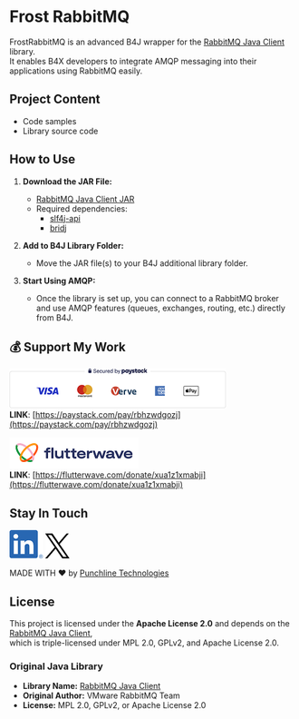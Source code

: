 # Frost RabbitMQ

FrostRabbitMQ is an advanced B4J wrapper for the [RabbitMQ Java Client](https://github.com/rabbitmq/rabbitmq-java-client) library.  
It enables B4X developers to integrate AMQP messaging into their applications using RabbitMQ easily.

## Project Content
- Code samples
- Library source code

## How to Use

1. **Download the JAR File:**
   - [RabbitMQ Java Client JAR](https://repo1.maven.org/maven2/com/rabbitmq/amqp-client/5.26.0/amqp-client-5.26.0.jar)
   - Required dependencies:
     - [slf4j-api](https://repo1.maven.org/maven2/org/slf4j/slf4j-api/2.0.17/slf4j-api-2.0.17.jar)
     - [bridj](https://repo1.maven.org/maven2/com/nativelibs4java/bridj/0.7.0/bridj-0.7.0.jar)

2. **Add to B4J Library Folder:**
   - Move the JAR file(s) to your B4J additional library folder.

3. **Start Using AMQP:**
   - Once the library is set up, you can connect to a RabbitMQ broker and use AMQP features (queues, exchanges, routing, etc.) directly from B4J.

## 💰 Support My Work

[![Paystack](https://raw.githubusercontent.com/frostcodes/repo-images/main/paystack-channels.png)](https://paystack.com/pay/rbhzwdgozj)  
**LINK**: [https://paystack.com/pay/rbhzwdgozj](https://paystack.com/pay/rbhzwdgozj)

[![Flutterwave](https://github.com/frostcodes/repo-images/blob/main/flutterwave.png?raw=true)](https://flutterwave.com/donate/xua1z1xmabji)  
**LINK**: [https://flutterwave.com/donate/xua1z1xmabji](https://flutterwave.com/donate/xua1z1xmabji)

## Stay In Touch

[![LinkedIn](https://github.com/frostcodes/repo-images/blob/main/linkedin-box.png?raw=true)](https://www.linkedin.com/in/seyi-aderinkomi-923b75145/) [![Twitter](https://github.com/frostcodes/repo-images/blob/main/x-logo-black.png?raw=true)](https://twitter.com/iamfrostcodes)

MADE WITH ❤ by [Punchline Technologies](http://punchlinetech.com/)

## License

This project is licensed under the **Apache License 2.0** and depends on the [RabbitMQ Java Client](https://github.com/rabbitmq/rabbitmq-java-client),  
which is triple-licensed under MPL 2.0, GPLv2, and Apache License 2.0.

### Original Java Library

- **Library Name:** [RabbitMQ Java Client](https://github.com/rabbitmq/rabbitmq-java-client)  
- **Original Author:** VMware RabbitMQ Team  
- **License:** MPL 2.0, GPLv2, or Apache License 2.0
